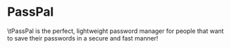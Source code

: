 # PassPal

\tPassPal is the perfect, lightweight password manager for people that want to save their passwords in a secure and fast manner!


